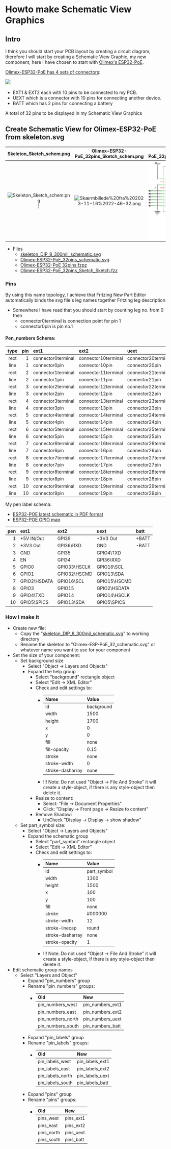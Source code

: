 # Howto make Schematic View Graphics

## Intro

I think you should start your PCB layout by creating a circuit diagram, therefore I will start by creating a Schematic View Graphic, my new component, here I have chosen to start with [Olimex's ESP32-PoE](https://www.olimex.com/Products/IoT/ESP32/ESP32-POE/open-source-hardware).

[Olimex-ESP32-PoE has 4 sets of connectors](https://www.olimex.com/Products/IoT/ESP32/ESP32-POE/resources/ESP32-POE-GPIO.png):  

![](./images/Skærmbillede%20fra%202023-11-15%2022-13-09.png)

* EXT1 & EXT2 each with 10 pins to be connected to my PCB.
* UEXT which is a connector with 10 pins for connecting another device.
* BATT which has 2 pins for connecting a battery

A total of 32 pins to be displayed in my Schematic View Graphics

## Create Schematic View for Olimex-ESP32-PoE from skeleton.svg

|Skeleton_Sketch_schem.png|Olimex-ESP32-PoE_32pins_Sketch_schem.png|Olimex-ESP32-PoE_32pins_Sketch_schem.png|
|:---:|:---:|:---:|
|![Skeleton_Sketch_schem.png](./images/Skærmbillede%20fra%202023-11-17%2010-04-44.png))|![Skærmbillede%20fra%202023-11-16%2022-46-32.png](./../Olimex-ESP32-POE/Olimex-ESP32-PoE_32pins/images/Skærmbillede%20fra%202023-11-17%2010-37-02.png)|![Olimex-ESP32-PoE_32pins_Sketch_schem.png](./../Olimex-ESP32-POE/Olimex-ESP32-PoE_32pins/Olimex-ESP32-PoE_32pins_Sketch_schem.png)|

* Files
  * [skeleton_DIP_8_300mil_schematic.svg](./Skeleton/skeleton_DIP_8_300mil_schematic.svg)
  * [Olimex-ESP32-PoE_32pins_schematic.svg](./../Olimex-ESP32-POE/Olimex-ESP32-PoE_32pins/Olimex-ESP32-PoE_32pins_schematic.svg)
  * [Olimex-ESP32-PoE 32pins.fzpz](./../Olimex-ESP32-POE/Olimex-ESP32-PoE_32pins/Olimex-ESP32-PoE%2032pins.fzpz)
  * [Olimex-ESP32-PoE_32pins_Sketch_Sketch.fzz](./../Olimex-ESP32-POE/Olimex-ESP32-PoE_32pins/Olimex-ESP32-PoE_32pins_Sketch_Sketch.fzz)

### Pins

By using this name topology, I achieve that Fritzing New Part Editor automatically binds the svg file's leg names together Fritzing leg description

* Somewhere I have read that you should start by counting leg no. from 0 then
  * connector0terminal is connection point for pin 1
  * connector0pin is pin no.1

#### Pen_numbers Schema:

|type|pin|ext1|ext2|uext|batt|
|:---:|---:|:---|:---|:---|:---|
|rect|1|connector0terminal|connector10terminal|connector20terminal|connector30terminal|
|line|1|connector0pin|connector10pin|connector20pin|connector30pin|
|rect|2|connector1terminal|connector11terminal|connector21terminal|connector31terminal|
|line|2|connector1pin|connector11pin|connector21pin|connector31pin|
|rect|3|connector2terminal|connector12terminal|connector22terminal|connector32terminal|
|line|3|connector2pin|connector12pin|connector22pin|connector32pin|
|rect|4|connector3terminal|connector13terminal|connector23terminal||
|line|4|connector3pin|connector13pin|connector23pin||
|rect|5|connector4terminal|connector14terminal|connector24terminal||
|line|5|connector4pin|connector14pin|connector24pin||
|rect|6|connector5terminal|connector15terminal|connector25terminal||
|line|6|connector5pin|connector15pin|connector25pin||
|rect|7|connector6terminal|connector16terminal|connector26terminal||
|line|7|connector6pin|connector16pin|connector26pin||
|rect|8|connector7terminal|connector17terminal|connector27terminal||
|line|8|connector7pin|connector17pin|connector27pin||
|rect|9|connector8terminal|connector18terminal|connector28terminal||
|line|9|connector8pin|connector18pin|connector28pin||
|rect|10|connector9terminal|connector19terminal|connector29terminal||
|line|10|connector9pin|connector19pin|connector29pin||

My pen label schema:

* [ESP32-POE latest schematic in PDF format](https://github.com/OLIMEX/ESP32-POE/blob/master/HARDWARE/ESP32-PoE-hardware-revision-K/ESP32-PoE_Rev_K.pdf)
* [ESP32-POE GPIO map](https://www.olimex.com/Products/IoT/ESP32/ESP32-POE/resources/ESP32-POE-GPIO.png)

|pen|ext1|ext2|uext|batt|
|---:|:---|:---|:---|:---|
|1|+5V IN/Out|GPI39|+3V3 Out|+BATT|
|2|+3V3 Out|GPI36\RXD|GND|-BATT|
|3|GND|GPI35|GPIO4\TXD||
|4|EN|GPI34|GPI36\RXD||
|5|GPIO0|GPIO33\HSCLK|GPIO16\SCL||
|6|GPIO1|GPIO32\HSCMD|GPIO13\SDA||
|7|GPIO2\HSDATA|GPIO16\SCL|GPIO15\HSCMD||
|8|GPIO3|GPIO15|GPIO2\HSDATA||
|9|GPIO4\TXD|GPIO14|GPIO14\HSCLK||
|10|GPIO5\SPICS|GPIO13\SDA|GPIO5\SPICS||

### How I make it

* Create new file:
  * Copy the "[skeleton_DIP_8_300mil_schematic.svg](./Skeleton/skeleton_DIP_8_300mil_schematic.svg)" to working directory
  * Rename the skeleton to "Olimex-ESP-PoE_32_schematic.svg" or whatever name you want to use for your component
* Set the size of your component:
  * Set background size
    * Select "Object -> Layers and Objects"
    * Expand the help group
      * Select "background" rectangle object
      * Select "Edit -> XML Editor"
      * Check and edit settings to:
        * |Name|Value|
          |:---|:---|
          |id|background|
          |width|1500|
          |height|1700|
          |x|0|
          |y|0|
          |fill|none|
          |fill-opacity|0.15|
          |stroke|none|
          |stroke-width|0|
          |stroke-dasharray|none|
        * !!! Note: Do not used "Object -> File And Stroke" it will create a style-object, if there is any style-object then delete it.
      * Resize to content:
        * Select: "File -> Document Properties"
        * Click: "Display -> Front page -> Resize to content"
      * Remove Shadow:
        * UnCheck "Display -> Display -> show shadow"
  * Set part_symbol size:
    * Select "Object -> Layers and Objects"
    * Expand the schematic group
      * Select "part_symbol" rectangle object
      * Select "Edit -> XML Editor"
      * Check and edit settings to:
        * |Name|Value|
          |:---|:---|
          |id|part_symbol|
          |width|1300|
          |height|1500|
          |x|100|
          |y|100|
          |fill|none|
          |stroke|#000000|
          |stroke-width|12|
          |stroke-linecap|round|
          |stroke-dasharray|none|
          |stroke-opacity|1|
        * !!! Note: Do not used "Object -> File And Stroke" it will create a style-object, if there is any style-object then delete it.
* Edit schematic group names
  * Select "Layers and Object"
    * Expand "pin_numbers" group
    * Rename "pin_numbers" groups:
      * |Old|New|
        |:---|:---|
        | pin_numbers_west|pin_numbers_ext1|
        | pin_numbers_east|pin_numbers_ext2|
        | pin_numbers_north|pin_numbers_uext|
        | pin_numbers_south|pin_numbers_batt|
    * Expand "pin_labels" group
    * Rename "pin_labels" groups:
      * |Old|New|
        |:---|:---|
        | pin_labels_west|pin_labels_ext1|
        | pin_labels_east|pin_labels_ext2|
        | pin_labels_north|pin_labels_uext|
        | pin_labels_south|pin_labels_batt|
    * Expand "pins" group
    * Rename "pins" groups:
      * |Old|New|
        |:---|:---|
        | pins_west|pins_ext1|
        | pins_east|pins_ext2|
        | pins_north|pins_uext|
        | pins_south|pins_batt|
